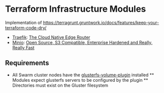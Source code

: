 # Terraform Infrastructure Modules

Implementation of https://terragrunt.gruntwork.io/docs/features/keep-your-terraform-code-dry/

* [Traefik](./traefik/README.md): [The Cloud Native Edge Router](https://containo.us/traefik/)
* [Minio](./minio/README.md): [Open Source, S3 Compatible, Enterprise Hardened and Really, Really Fast](https://min.io/)


## Requirements
* All Swarm cluster nodes have the [glusterfs-volume-plugin](https://github.com/trajano/docker-volume-plugins/tree/master/glusterfs-volume-plugin) installed
** Modules expect glusterfs servers to be configured by the plugin
** Directories must exist on the Gluster filesystem
